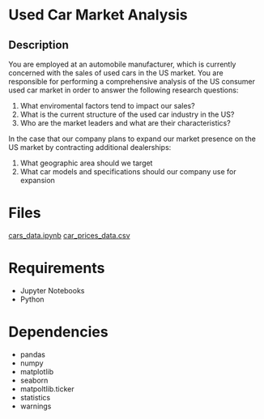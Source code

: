 # Used Car Market Analysis
## Description
You are employed at an automobile manufacturer, which is currently concerned with the sales of used cars in the US market. You are responsible for performing a comprehensive analysis of the US consumer used car market in order to answer the following research questions:
1. What enviromental factors tend to impact our sales?
2. What is the current structure of the used car industry in the US?
3. Who are the market leaders and what are their characteristics?
   
In the case that our company plans to expand our market presence on the US market by contracting additional dealerships:
1. What geographic area should we target
2. What car models and specifications should our company use for expansion

# Files
[cars_data.ipynb](https://github.com/DavidMudiwa/Data-Analytics-Projects/blob/main/Used%20Car%20Market%20Analysis/cars_data.ipynb)
[car_prices_data.csv](https://drive.google.com/file/d/1T9amEB03ZVa-_ymJZp0wXhqgftnAzjLW/view)

# Requirements
- Jupyter Notebooks
- Python

# Dependencies
- pandas
- numpy
- matplotlib
- seaborn
- matpoltlib.ticker
- statistics
- warnings
